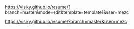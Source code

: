 https://visiky.github.io/resume/?branch=master&mode=edit&template=template1&user=mezc


https://visiky.github.io/resume/?branch=master&user=mezc
